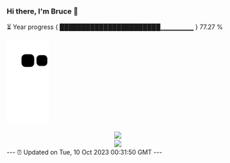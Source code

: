 ### Hi there, I'm Bruce 👋
⏳ Year progress { ███████████████████████▁▁▁▁▁▁▁ } 77.27 %

![](https://raw.githubusercontent.com/Swiftie13st/Swiftie13st/main/assets/github-contribution-grid-snake.svg)


<div align="center"> <img src="https://metrics.lecoq.io/Swiftie13st?template=classic&config.timezone=Asia%2FShanghai"> </div>

<div align="center"> <img src="https://github-readme-streak-stats.herokuapp.com/?user=Swiftie13st" /> </div>
---
⏰ Updated on Tue, 10 Oct 2023 00:31:50 GMT
---

